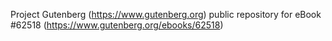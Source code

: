 Project Gutenberg (https://www.gutenberg.org) public repository for
eBook #62518 (https://www.gutenberg.org/ebooks/62518)
